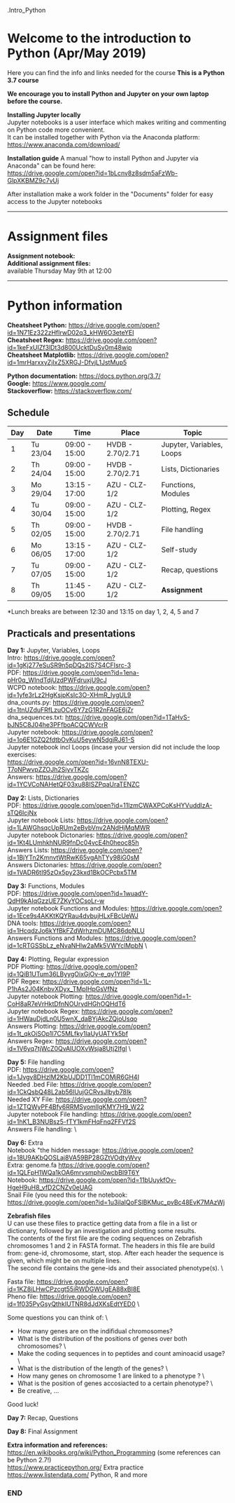 .Intro_Python

# Welcome to the introduction to Python (Apr/May 2019)

Here you can find the info and links needed for the course
**This is a Python 3.7 course**

**We encourage you to install Python and Jupyter on your own laptop before the course.**

**Installing Jupyter locally**\
Jupyter notebooks is a user interface which makes writing and commenting on Python code more convenient.\
It can be installed together with Python via the Anaconda platform:\
https://www.anaconda.com/download/

**Installation guide**
A manual "how to install Python and Jupyter via Anaconda" can be found here:\
https://drive.google.com/open?id=1bLcnv8z8sdm5aFzWb-GlpXKBMZ9c7vUj

After installation make a work folder in the "Documents" folder for easy access to the Jupyter notebooks  

--------------------------------------------------------------------------------------
# Assignment files 

**Assignment notebook:** \
**Additional assignment files:** \
available Thursday May 9th at 12:00

--------------------------------------------------------------------------------------

# Python information

**Cheatsheet Python:** https://drive.google.com/open?id=1N71Ez322zHfIrwD02q3_kHW6O3eteYEI \
**Cheatsheet Regex:** https://drive.google.com/open?id=1keFxUIZf3lDt3d800UcktDuSv0m48wip \
**Cheatsheet Matplotlib:** https://drive.google.com/open?id=1mrHarxxyZjIxZ5XRGJ-DfvjL1JstMup5

**Python documentation:** https://docs.python.org/3.7/ \
**Google:** https://www.google.com/ \
**Stackoverflow:** https://stackoverflow.com/ 

## Schedule

| Day | Date     | Time           | Place            | Topic                      |
|-----|----------|----------------|------------------|----------------------------|
| 1   | Tu 23/04 |  09:00 - 15:00 | HVDB - 2.70/2.71 | Jupyter, Variables, Loops  |
| 2   | Th 24/04 |  09:00 - 15:00 | HVDB - 2.70/2.71 | Lists, Dictionaries        |
| 3   | Mo 29/04 |  13:15 - 17:00 | AZU - CLZ-1/2    | Functions, Modules         |
| 4   | Tu 30/04 |  09:00 - 15:00 | AZU - CLZ-1/2    | Plotting, Regex            |
| 5   | Th 02/05 |  09:00 - 15:00 | HVDB - 2.70/2.71 | File handling              |
| 6   | Mo 06/05 |  13:15 - 17:00 | AZU - CLZ-1/2    | Self-study                 |
| 7   | Tu 07/05 |  09:00 - 15:00 | AZU - CLZ-1/2    | Recap, questions           |
| 8   | Th 09/05 |  11:45 - 15:00 | AZU - CLZ-1/2    | **Assignment**             |

*Lunch breaks are between 12:30 and 13:15 on day 1, 2, 4, 5 and 7



## Practicals and presentations ###

**Day 1:** Jupyter, Variables, Loops\
Intro: https://drive.google.com/open?id=1gKj277eSuSR9n5pDQs2IS7S4CFIsrc-3  \
PDF:   https://drive.google.com/open?id=1ena-pHr0q_WIndTdjUzdPWFdruxjU9cJ \
WCPD notebook: https://drive.google.com/open?id=1yfe3rLz2HgKsjpKsIc3O-XHmR_IygUL9 \
dna_counts.py: https://drive.google.com/open?id=1tnUZduFRfLzuOCv6Y7zG1R2nFAGE6jZr \
dna_sequences.txt: https://drive.google.com/open?id=1TaHvS-bJN5C8J04he3PFfboACQCWVcrR \
Jupyter notebook: https://drive.google.com/open?id=1o6E1GZQ2fdtbOvKuU5eywN5dgjRJ61-S \
Jupyter notebook incl Loops (incase your version did not include the loop exercises: \
https://drive.google.com/open?id=16vnN8TEXU-T7oNPwvpZZOJh2SiyvTKZc \
Answers: https://drive.google.com/open?id=1YCVCoNAHetQF03xu88lSZPqaUraTENZC 

**Day 2:** Lists, Dictionaries \
PDF: https://drive.google.com/open?id=11lzmCWAXPCoKsHYVuddIzA-sTQ6IcjNx \
Jupyter notebook Lists: https://drive.google.com/open?id=1LAWGhsqcUpRUm2eBvbVnv2ANdHjMqMWR \
Jupyter notebook Dictonaries: https://drive.google.com/open?id=1Kt4LUmhkhNUR9fnDc04vcE4h0heoc85h \
Answers Lists: https://drive.google.com/open?id=1BjYTn2KmnvtWtRwK65vgAhTYy98iG0sM  \
Answers Dictonaries: https://drive.google.com/open?id=1VADR6tI95zOx5py23kxd1BkOCPcbx5TM

**Day 3:** Functions, Modules \
PDF: https://drive.google.com/open?id=1wuadY-QdH9kAIqGzzUE7ZKyYOCsoLr-w \
Jupyter notebook Functions and Modules: https://drive.google.com/open?id=1Ece9s4AKKtKQYRau4dvbujHLxFBcUeWJ \
DNA tools: https://drive.google.com/open?id=1HcqdzJo6kYfBkFZdWrhzmDUMC86dpNLU \
Answers Functions and Modules: https://drive.google.com/open?id=1cRTGSSbLz_eNvaNHlw2aMk5VWYclMpbN \


**Day 4:** Plotting, Regular expression \
PDF Plotting: https://drive.google.com/open?id=1QiB1UTum36LByygOixGjOv-e_qy1YI9P \
PDF Regex: https://drive.google.com/open?id=1L-P1hAs2J04KnbvXDyx_TMpIHpGsVfNz \
Jupyter notebook Plotting: https://drive.google.com/open?id=1-CoH8aR7eVrHktDfnNOUrvdHGhOQHdT6  \
Jupyter notebook Regex: https://drive.google.com/open?id=1HWauDjdLn0U5wnX_daBYjAkcZQjoUsqo \
Answers Plotting: https://drive.google.com/open?id=1t_qkOiSOp1I7C5MLfky1laUyUATYk5bf \
Answers Regex: https://drive.google.com/open?id=1V6yq7tjWcZ0QvAIUOXvWsja8Utj2Ifgl \

**Day 5:** File handling \
PDF: https://drive.google.com/open?id=1Jvgv8DHzlM2KbUJDD1Tl1mCOMjR6GH4I \
Needed .bed File: https://drive.google.com/open?id=1CkQsbQ48L2ab56lUujGCRvsJlbyb78Ik \
Needed XY File: https://drive.google.com/open?id=1ZTQWyPF4Bfy6RRMSyomlIgKMY7H9_W22 \
Jupyter notebook File handling: https://drive.google.com/open?id=1hK1_B3NUBsz5-fTY1kmFHqFnq2FFVf2S \
Answers File handling: \

**Day 6:** Extra \
Notebook "the hidden message: https://drive.google.com/open?id=18U9AKbQOSLaj8VA59BP28GZtVOdtyWvy  \
Extra: genome.fa https://drive.google.com/open?id=1QLFpH1WQa1kOA6mrvsmphi0wcbBI9T6Y \
Notebook: https://drive.google.com/open?id=11bUuykfOv-HgeH9uH8_vfD2CNZv0eUAG \
Snail File (you need this for the notebook: \
https://drive.google.com/open?id=1u3iIaIQoFSlBKMuc_pvBc48EvK7MAzWj 

**Zebrafish files** \
U can use these files to practice getting data from a file in a list or dictionary, followed by an investigation and plotting some results. \
The contents of the first file are the coding sequences on Zebrafish chromosomes 1 and 2 in FASTA format. The headers in this file are build from: gene-id, chromosome, start, stop. After each header the sequence is given, which might be on multiple lines. \
The second file contains the gene-ids and their associated phenotype(s). \

Fasta file: https://drive.google.com/open?id=1KZ8iLHwCPzcgt55iRWDGWUgEA88xBI8E \
Pheno file: https://drive.google.com/open?id=1f035PyGsyQthkIUTNR8dJdXKsEdtYED0 \

Some questions you can think of: \
- How many genes are on the indifidual chromosomes?
- What is the distribution of the positions of genes over both chromosomes? \
- Make the coding sequences in to peptides and count aminoacid usage? \
- What is the distribution of the length of the genes? \
- How many genes on chromosome 1 are linked to a phenotype ? \
- What is the position of genes accosiacted to a certain phenotype? \
- Be creative, ...

Good luck!

**Day 7:** Recap, Questions

**Day 8:** Final Assignment


**Extra information and references:** \
https://en.wikibooks.org/wiki/Python_Programming (some references can be Python 2.7!) \
https://www.practicepython.org/ Extra practice \
https://www.listendata.com/ Python, R and more


### END
